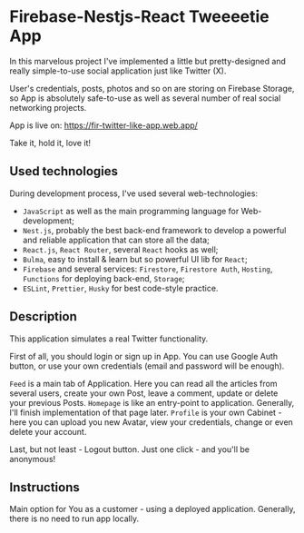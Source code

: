 # Firebase-Nestjs-React Tweeeetie App

In this marvelous project I've implemented a little but pretty-designed and really simple-to-use social application just like Twitter (X).

User's credentials, posts, photos and so on are storing on Firebase Storage, so App is absolutely safe-to-use as well as several number of real social networking projects.

App is live on: https://fir-twitter-like-app.web.app/

Take it, hold it, love it!

## Used technologies

During development process, I've used several web-technologies:

- `JavaScript` as well as the main programming language for Web-development;
- `Nest.js`, probably the best back-end framework to develop a powerful and reliable application that can store all the data;
- `React.js`, `React Router`, several `React` hooks as well;
- `Bulma`, easy to install & learn but so powerful UI lib for `React`;
- `Firebase` and several services: `Firestore`, `Firestore Auth`, `Hosting`, `Functions` for deploying back-end, `Storage`;
- `ESLint`, `Prettier`, `Husky` for best code-style practice.

## Description

This application simulates a real Twitter functionality.

First of all, you should login or sign up in App.
You can use Google Auth button, or use your own credentials (email and password will be enough).

`Feed` is a main tab of Application. Here you can read all the articles from several users, create your own Post, leave a comment, update or delete your previous Posts.
`Homepage` is like an entry-point to application. Generally, I'll finish implementation of that page later.
`Profile` is your own Cabinet - here you can upload you new Avatar, view your credentials, change or even delete your account.

Last, but not least - Logout button. Just one click - and you'll be anonymous!

## Instructions

Main option for You as a customer - using a deployed application.
Generally, there is no need to run app locally.
